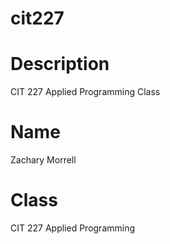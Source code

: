 # cit227
# Description
CIT 227 Applied Programming Class
# Name
Zachary Morrell
# Class
CIT 227 Applied Programming